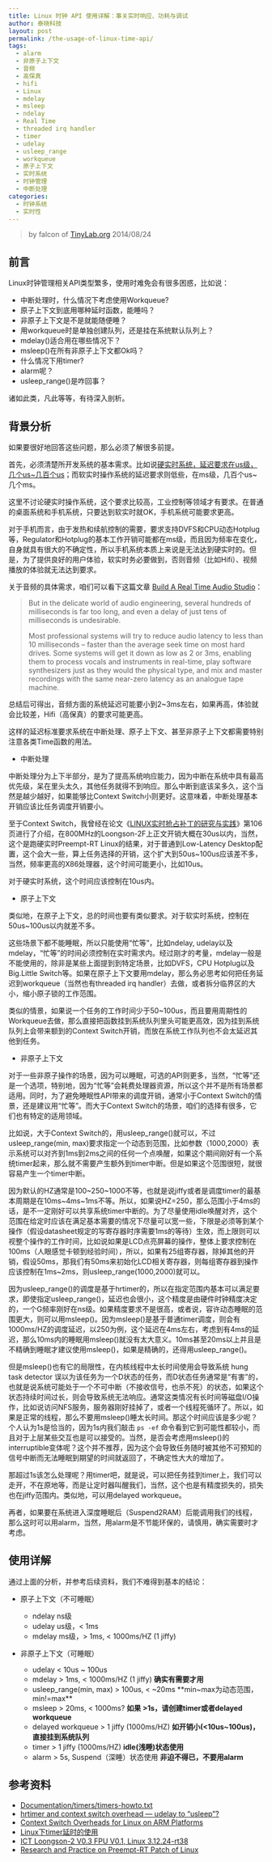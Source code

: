 ```yaml
---
title: Linux 时钟 API 使用详解：事关实时响应、功耗与调试
author: 泰晓科技
layout: post
permalink: /the-usage-of-linux-time-api/
tags:
  - alarm
  - 非原子上下文
  - 音频
  - 高保真
  - hifi
  - Linux
  - mdelay
  - msleep
  - ndelay
  - Real Time
  - threaded irq handler
  - timer
  - udelay
  - usleep_range
  - workqueue
  - 原子上下文
  - 实时系统
  - 时钟管理
  - 中断处理
categories:
  - 时钟系统
  - 实时性
---
```


> by falcon of [TinyLab.org][2]
> 2014/08/24


## 前言

Linux时钟管理相关API类型繁多，使用时难免会有很多困惑，比如说：

  * 中断处理时，什么情况下考虑使用Workqueue?
  * 原子上下文到底用哪种延时函数，能睡吗？
  * 非原子上下文是不是就能随便睡？
  * 用workqueue时是单独创建队列，还是挂在系统默认队列上？
  * mdelay()适合用在哪些情况下？
  * msleep()在所有非原子上下文都Ok吗？
  * 什么情况下用timer?
  * alarm呢？
  * usleep_range()是咋回事？

诸如此类，凡此等等，有待深入剖析。

## 背景分析

如果要很好地回答这些问题，那么必须了解很多前提。

首先，必须清楚所开发系统的基本需求。比如说[硬实时系统，延迟要求在us级，几个us~几百个us][3]；而软实时操作系统的延迟要求则低些，在ms级，几百个us~几个ms。

这里不讨论硬实时操作系统，这个要求比较高，工业控制等领域才有要求。在普通的桌面系统和手机系统，只要达到软实时就OK，手机系统可能要求更高。

对于手机而言，由于发热和续航控制的需要，要求支持DVFS和CPU动态Hotplug等，Regulator和Hotplug的基本工作开销可能都在ms级，而且因为频率在变化，自身就具有很大的不确定性，所以手机系统本质上来说是无法达到硬实时的。但是，为了提供良好的用户体验，软实时务必要做到，否则音频（比如Hifi）、视频播放的体验就无法达到要求。

关于音频的具体需求，咱们可以看下这篇文章 [Build A Real Time Audio Studio][4]：

> But in the delicate world of audio engineering, several hundreds of milliseconds is far too long, and even a delay of just tens of milliseconds is undesirable.
>
> Most professional systems will try to reduce audio latency to less than 10 milliseconds – faster than the average seek time on most hard drives. Some systems will get it down as low as 2 or 3ms, enabling them to process vocals and instruments in real-time, play software synthesizers just as they would the physical type, and mix and master recordings with the same near-zero latency as an analogue tape machine.

总结后可得出，音频方面的系统延迟可能要小到2~3ms左右，如果再高，体验就会比较差，Hifi（高保真）的要求可能更高。

这样的延迟标准要求系统在中断处理、原子上下文、甚至非原子上下文都需要特别注意各类Time函数的用法。

  * 中断处理

中断处理分为上下半部分，是为了提高系统响应能力，因为中断在系统中具有最高优先级，呆在里头太久，其他任务就得不到响应。那么中断到底该呆多久，这个当然是越少越好，如果能够比Context Switch小则更好。这意味着，中断处理基本开销应该比任务调度开销要小。

至于Context Switch，我曾经在论文《[LINUX实时抢占补丁的研究与实践](http://tinylab.org/wp-content/uploads/2015/11/linux-preempt-rt-research-and-practice.pdf)》第106页进行了介绍，在800MHz的Loongson-2F上正文开销大概在30us以内，当然，这个是跑硬实时Preempt-RT Linux的结果，对于普通到Low-Latency Desktop配置，这个会大一些，算上任务选择的开销，这个扩大到50us~100us应该差不多，当然，频率更高的X86处理器，这个时间可能更小，比如10us。

对于硬实时系统，这个时间应该控制在10us内。

  * 原子上下文

类似地，在原子上下文，总的时间也要有类似要求。对于软实时系统，控制在50us~100us以内就差不多。

这些场景下都不能睡眠，所以只能使用“忙等”，比如ndelay, udelay以及mdelay，“忙等”的时间必须控制在实时需求内。经过刚才的考量，mdelay一般是不能使用的，除非是某些上面提到到特定场景，比如DVFS，CPU Hotplug以及Big.Little Switch等。如果在原子上下文要用mdelay，那么务必思考如何把任务延迟到workqueue（当然也有threaded irq handler）去做，或者拆分临界区的大小，缩小原子锁的工作范围。

类似的情景，如果说一个任务的工作时间少于50~100us，而且要用周期性的Workqueue去做，那么直接把函数挂到系统队列里头可能更高效，因为挂到系统队列上会带来额到的Context Switch开销，而放在系统工作队列也不会太延迟其他到任务。

  * 非原子上下文

对于一些非原子操作的场景，因为可以睡眠，可选的API则更多，当然，“忙等”还是一个选项，特别地，因为“忙等”会耗费处理器资源，所以这个并不是所有场景都适用。同时，为了避免睡眠性API带来的调度开销，通常小于Context Switch的情景，还是建议用“忙等”。而大于Context Switch的场景，咱们的选择有很多，它们也有特定的适用领域。

比如说，大于Context Switch的，用usleep\_range()就可以，不过usleep\_range(min, max)要求指定一个动态到范围，比如参数（1000,2000）表示系统可以对齐到1ms到2ms之间的任何一个点唤醒，如果这个期间刚好有一个系统timer起来，那么就不需要产生额外到timer中断。但是如果这个范围很短，就很容易产生一个timer中断。

因为默认的HZ通常是100~250~1000不等，也就是说jiffy或者是调度timer的最基本周期是在10ms~4ms~1ms不等。所以，如果说HZ=250，那么范围小于4ms的话，是不一定刚好可以共享系统timer中断的。为了尽量使用idle唤醒对齐，这个范围在给定时应该在满足基本需要的情况下尽量可以宽一些，下限是必须等到某个操作（假设datasheet规定的写寄存器时序需要1ms的等待）生效，而上限则可以视整个操作的工作时间，比如说如果是LCD点亮屏幕的操作，整体上要求控制在100ms（人眼感觉卡顿到经验时间），所以，如果有25组寄存器，除掉其他的开销，假设50ms，那我们有50ms来初始化LCD相关寄存器，则每组寄存器到操作应该控制在1ms~2ms，则usleep_range(1000,2000)就可以。

因为usleep\_range()的调度是基于hrtimer的，所以在指定范围内基本可以满足要求，即使指定usleep\_range()，延迟也会很小，这个精度是由硬件时钟精度决定的，一个G频率刚好在ns级。如果精度要求不是很高，或者说，容许动态睡眠的范围更大，则可以用msleep()。因为msleep()是基于普通timer调度，则会有1000ms/HZ的调度延迟，以250为例，这个延迟在4ms左右，考虑到有4ms的延迟，那么10ms内的睡眠用msleep()就没有太大意义。10ms甚至20ms以上并且是不精确到睡眠才建议使用msleep()，如果是精确的，还得用usleep_range()。

但是msleep()也有它的局限性，在内核线程中太长时间使用会导致系统 hung task detector 误以为该任务为一个D状态的任务，而D状态任务通常是“有害”的，也就是说系统可能处于一个不可中断（不接收信号，也杀不死）的状态，如果这个状态持续时间过长，则会导致系统无法响应。通常这类情况有长时间等磁盘I/O操作，比如说访问NFS服务，服务器刚好挂掉了，或者一个线程死循环了。所以，如果是正常的线程，那么不要用msleep()睡太长时间。那这个时间应该是多少呢？个人认为1s是恰当的，因为1s内我们敲击 `ps -ef` 命令看到它到可能性都较小，而且对于上层某些交互也是可以接受的。当然，是否会考虑用msleep()的interruptible变体呢？这个并不推荐，因为这个会导致任务随时被其他不可预知的信号中断而无法睡眠到期望的时间就返回了，不确定性大大的增加了。

那超过1s该怎么处理呢？用timer吧，就是说，可以把任务挂到timer上，我们可以走开，不在原地等，而是让定时器叫醒我们，当然，这个也是有精度损失的，损失也在jiffy范围内。类似地，可以用delayed workqueue。

再者，如果要在系统进入深度睡眠后（Suspend2RAM）后能调用我们的线程，那么这时可以用alarm，当然，用alarm是不节能环保的，请慎用，确实需要时才考虑。

## 使用详解

通过上面的分析，并参考后续资料，我们不难得到基本的结论：

  * 原子上下文（不可睡眠）

      * ndelay ns级
      * udelay us级，< 1ms
      * mdelay ms级，> 1ms, < 1000ms/HZ (1 jiffy)

  * 非原子上下文（可睡眠）

      * udelay < 10us ~ 100us
      * mdelay > 1ms, < 1000ms/HZ (1 jiffy) **确实有需要才用**
      * usleep_range(min, max) > 100us, < ~20ms **min~max为动态范围，min!=max**
      * msleep > 20ms, < 1000ms? **如果 >1s，请创建timer或者delayed workqueue**
      * delayed workqueue > 1 jiffy (1000ms/HZ) **如开销小(<10us~100us)，直接挂到系统队列**
      * timer > 1 jiffy (1000ms/HZ) **idle(浅睡)状态使用**
      * alarm > 5s, Suspend（深睡）状态使用 **非迫不得已，不要用alarm**

## 参考资料

  * [Documentation/timers/timers-howto.txt][5]
  * [hrtimer and context switch overhead &#8212; udelay to &#8220;usleep&#8221;?][6]
  * [Context Switch Overheads for Linux on ARM Platforms][7]
  * [Linux下timer延时的使用][8]
  * [ICT Loongson-2 V0.3 FPU V0.1, Linux 3.12.24-rt38][3]
  * [Research and Practice on Preempt-RT Patch of Linux][9]





 [2]: http://tinylab.org
 [3]: https://www.osadl.org/Latency-plot-of-system-in-rack-2-slot.qa-latencyplot-r2s4.0.html
 [4]: http://www.linuxtoday.com/infrastructure/2009072900535MMSW
 [5]: https://www.kernel.org/doc/Documentation/timers/timers-howto.txt
 [6]: http://help.lockergnome.com/linux/hrtimer-context-switch-overhead-udelay-usleep--ftopict522054.html
 [7]: http://www.docin.com/p-65705331.html
 [8]: http://blog.csdn.net/hzpeterchen/article/details/8090385
 [9]: http://www.docin.com/p-170582115.html
